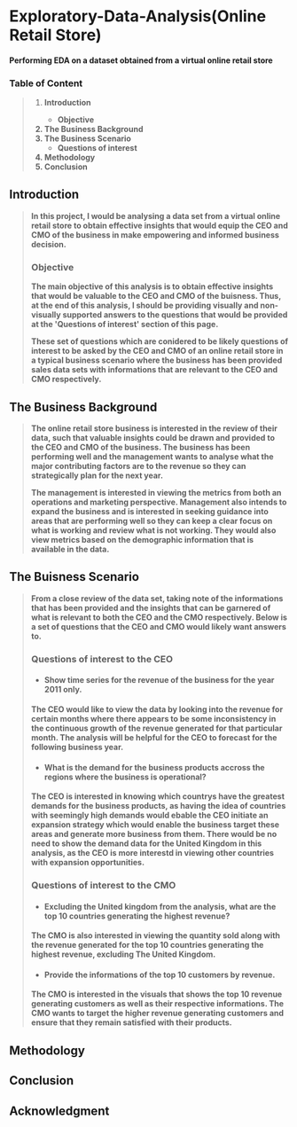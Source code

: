 # **Exploratory-Data-Analysis(Online Retail Store)**
#### **Performing EDA on a dataset obtained from a virtual online retail store**

### Table of Content
> 1. <b>Introduction 
>     - Objective
> 2. The Business Background
> 3. The Business Scenario
>     - Questions of interest
> 4. Methodology
> 5. Conclusion<b/>

## Introduction
> <b>In this project, I would be analysing a data set from a virtual online retail store to obtain effective insights that would equip the CEO and CMO of the business in make empowering and informed business decision.<b/>
>
>### Objective
> <b>The main objective of this analysis is to obtain effective insights that would be valuable to the CEO and CMO of the buisness. Thus, at the end of this analysis, I should be providing visually and non-visually supported answers to the questions that would be provided at the **'Questions of interest'** section of this page.
>
> These set of questions which are conidered to be likely questions of interest to  be asked by the CEO and CMO of an online retail store in a typical business scenario where the business has been provided sales data sets with informations that are relevant to the CEO and CMO respectively.<b/>

## The Business Background
> <b>The online retail store business is interested in the review of their data, such that valuable insights could be drawn and provided to the CEO and CMO of the business. The business has been performing well and the management wants to analyse what the major contributing factors are to the revenue so they can strategically plan for the next year.
> 
> The management is interested in viewing the metrics from both an operations and marketing perspective. Management also intends to expand the business and is interested in seeking guidance into areas that are performing well so they can keep a clear focus on what is working and review what is not working. They would also view metrics based on the demographic information that is available in the data.<b/>

## The Buisness Scenario
> <b>From a close review of the data set, taking note of the informations that has been provided and the insights that can be garnered of what is relevant to both the CEO and the CMO respectively. Below is a set of questions that the CEO and CMO would likely want answers to.<b/>
> 
> ### <b>Questions of interest to the CEO
>* #### Show time series for the revenue of the business for the year 2011 only.
>The CEO would like to view the data by looking into the revenue for certain months where there appears to be some         inconsistency in the continuous growth of the revenue generated for that particular month. The analysis will be helpful for the CEO to forecast for the following business year.<b/>
>* #### What is the demand for the business products accross the regions where the business is operational?
>The CEO is interested in knowing which countrys have the greatest demands for the business products, as having the idea of countries with seemingly high demands would ebable the CEO initiate an expansion strategy which would enable the business target these areas and generate more business from them. There would be no need to show the demand data for the United Kingdom in this analysis, as the CEO is more interestd in viewing other countries with expansion opportunities.<b/>
> 
> ### Questions of interest to the CMO
>* #### Excluding the United kingdom from the analysis, what are the top 10 countries generating the highest revenue?
>The CMO is also interested in viewing the quantity sold along with the revenue generated for the top 10 countries generating the highest revenue, excluding The United Kingdom.
>* #### Provide the informations of the top 10 customers by revenue.
> The CMO is interested in the visuals that shows the top 10 revenue generating customers as well as their respective informations. The CMO wants to target the higher revenue generating customers and ensure that they remain satisfied with their products.

## Methodology

## Conclusion

## Acknowledgment


